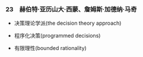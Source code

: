 ### 23　赫伯特·亚历山大·西蒙、詹姆斯·加德纳·马奇

-   决策理论学派(the decision theory approach)
    
-   程序化决策(programmed decisions)
    
-   有限理性(bounded rationality)